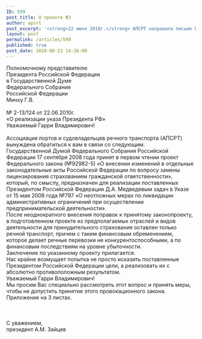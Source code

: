 ```yaml
---
ID: 599
post_title: О проекте ФЗ
author: apsrt
post_excerpt: '<strong>22 июня 2010г.</strong> АПСРТ направила письмо Полномочному представителю Президента Российской федерации в Государственной Думе Федерального собрания РФ Минху Г.В. по проекту Федерального закона«О внесении изменений в отдельные законодательные акты Российской Федерации по вопросу замены лицензирования страхованием гражданской ответственности».'
layout: post
permalink: /articles/599
published: true
post_date: 2010-06-23 14:36:00
---
```

Полномочному представителю<br />
Президента Российской Федерации<br />
в Государственной Думе  <br />
Федерального Собрания  <br />
Российской Федерации<br />
Минху Г.В.<br />
<br />
№ 2-13/124 от 22.06.2010г.<br />
«О реализации указа Президента РФ»<br />
Уважаемый Гарри Владимирович!<br />
<br />
Ассоциация портов и судовладельцев речного транспорта (АПСРТ)  вынуждена обратиться к вам в связи со следующим.<br />
Государственной Думой  Федерального Собрания Российской Федерации 17 сентября 2008 года принят в первом чтении проект Федерального закона  (№92982-5) «О внесении изменений в отдельные законодательные акты Российской Федерации по вопросу замены лицензирования страхованием гражданской ответственности», который, по смыслу,  предназначен для реализации  поставленных Президентом Российской Федерации Д.А. Медведевым задач в Указе от 15 мая 2008 года №797 «О неотложных мерах по ликвидации административных ограничений при осуществлении  предпринимательской деятельности».<br />
После неоднократного внесения поправок к принятому законопроекту, в подготовленном проекте из  предполагаемых отраслей и видов деятельности для  принудительного страхования оставлен только речной транспорт, причем с таким финансовым обременением, которое  делает речные перевозки не конкурентоспособными, а по финансовым последствиям на уровне убыточности.<br />
Заключение по указанному проекту прилагается.<br />
Нас крайне возмущает попытка не просто исказить поставленные Президентом Российской Федерации цели, а реализовать их с абсолютно  противоположным  результатом.<br />
Уважаемый Гарри Владимирович!<br />
Мы просим Вас специально рассмотреть  этот вопрос и принять меры, чтобы не допустить принятие этого  провокационного закона.<br />
Приложение на 3 листах.<br />
<br />
<br />
<br />
С уважением,<br />
президент                                                                                                    А.М. Зайцев